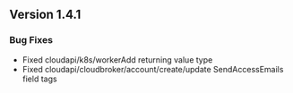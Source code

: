 ## Version 1.4.1

### Bug Fixes

- Fixed cloudapi/k8s/workerAdd returning value type
- Fixed cloudapi/cloudbroker/account/create/update SendAccessEmails field tags
